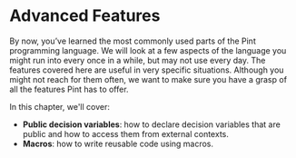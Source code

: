 # Advanced Features

By now, you’ve learned the most commonly used parts of the Pint programming language. We will look
at a few aspects of the language you might run into every once in a while, but may not use every
day. The features covered here are useful in very specific situations. Although you might not reach
for them often, we want to make sure you have a grasp of all the features Pint has to offer.

In this chapter, we'll cover:

- **Public decision variables**: how to declare decision variables that are public and how to access
  them from external contexts.
- **Macros**: how to write reusable code using macros.
